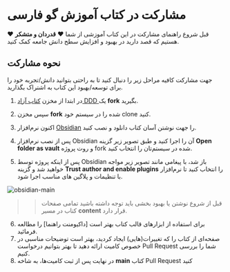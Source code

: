 # مشارکت در کتاب آموزش گو فارسی

قبل شروع راهنمای مشارکت در این کتاب آموزشی از شما :heart: **قدردان و متشکر** :heart: هستیم که قصد دارید در بهبود و افزایش سطح دانش جامعه کمک کنید.

## نحوه مشارکت
جهت مشارکت کافیه مراحل زیر را دنبال کنید تا به راحتی بتوانید دانش/تجربه خود را برای توسعه/بهبود این کتاب به اشتراک بگذارید.

1. در ابتدا از مخزن [کتاب آزاد DDD ](https://github.com/mohammadKarimi/DDDBook) یک **fork** بگیرید.
2. سپس مخزن **fork** شده را در سیستم خود clone کنید.
3. اکنون نرم‌افزار [Obsidian](https://obsidian.md/) را جهت نوشتن آسان کتاب دانلود و نصب کنید.
4. پس از نصب نرم‌افزار Obsidian آن را اجرا کنید و طبق تصویر زیر گزینه **Open folder as vault** و روت پروژه fork شده در سیستم‌تان را انتخاب کنید.


5. پس از اینکه پروژه توسط Obsidian باز شد، با پیغامی مانند تصویر زیر مواجه خواهید شد و گزینه **Trust author and enable plugins** را انتخاب کنید تا نرم‌افزار با تنظیمات و پلاگین های مناسب اجرا شود.

![obsidian-main](assets/img/help/obsidian-2.png)

>> قبل از شروع نوشتن یا بهبود بخشی باید توجه داشته باشید تمامی صفحات کتاب در مسیر **content** قرار دارد.

6. برای استفاده از ابزارهای قالب کتاب بهتر است [داکیومنت راهنما] را مطالعه فرمائید.
7. صفحه‌ای از کتاب را که تغییرات(هایی) ایجاد کردید، بهتر است توضیحات مناسبی در خصوص کامیت ارائه دهید تا بهتر بتوانیم درخواست Pull Request شما را بررسی کنیم.
8. در نهایت پس از ثبت کامیت‌ها، به شاخه **main** کتاب Pull Request کنید